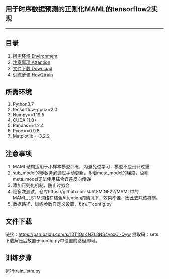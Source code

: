 ﻿## 用于时序数据预测的正则化MAML的tensorflow2实现
---

## 目录
1. [所需环境 Environment](#所需环境) 
2. [注意事项 Attention](#注意事项)
3. [文件下载 Download](#文件下载)
4. [训练步骤 How2train](#训练步骤) 

## 所需环境
1. Python3.7
2. tensorflow-gpu>=2.0  
3. Numpy==1.19.5
4. CUDA 11.0+
5. Pandas==1.2.4
6. Pyod==0.9.8
7. Matplotlib==3.2.2

## 注意事项
1. MAML结构适用于小样本模型训练，为避免过学习，模型不应设计过重
2. sub_model的参数务必通过手动更新，附着meta_model的梯度，否则meta_model无法使用综合误差反向传递
3. 添加正则化机制，防止过拟合
4. 经多次测试，仓库https://github.com/JJASMINE22/MAML中的MAML_LSTM网络在结合Attention的情况下，效果不佳，因此去除该机制。
5. 数据路径、训练参数自定义设置，均位于config.py

## 文件下载    
链接：https://pan.baidu.com/s/13T1Qs4NZL8NS4yoxCi-Qyw 
提取码：sets 
下载解压后放置于config.py中设置的路径即可。  

## 训练步骤
运行train_lstm.py
